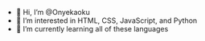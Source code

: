 - 👋 Hi, I’m @Onyekaoku
- 👀 I’m interested in HTML, CSS, JavaScript, and Python 
- 🌱 I’m currently learning all of these languages

<!---
Onyekaoku/Onyekaoku is a ✨ special ✨ repository because its `README.md` (this file) appears on your GitHub profile.
You can click the Preview link to take a look at your changes.
--->
